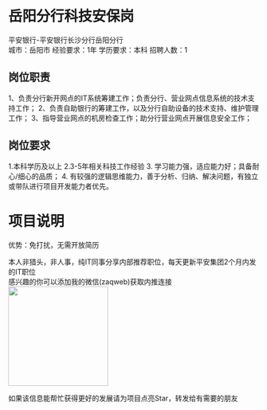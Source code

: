 # 岳阳分行科技安保岗
平安银行-平安银行长沙分行岳阳分行  
城市：岳阳市 经验要求：1年 学历要求：本科  招聘人数：1

## 岗位职责
1、负责分行新开网点的IT系统筹建工作；负责分行、营业网点信息系统的技术支持工作；
 2、负责自助银行的筹建工作，以及分行自助设备的技术支持、维护管理工作； 
 3、指导营业网点的机房检查工作；助分行营业网点开展信息安全工作；

## 岗位要求
1.本科学历及以上
 2.3-5年相关科技工作经验
 3. 学习能力强，适应能力好；具备耐心/细心的品质； 
 4. 有较强的逻辑思维能力，善于分析、归纳、解决问题，有独立或带队进行项目开发能力者优先。

# 项目说明

优势：免打扰，无需开放简历

本人非猎头，非人事，纯IT同事分享内部推荐职位，每天更新平安集团2个月内发的IT职位  
感兴趣的你可以添加我的微信(zaqweb)获取内推连接  
<img src="https://github.com/zaqweb/PA-IT-JOBS/blob/master/WechatICode.jpeg"  height="200" width="200">

如果该信息能帮忙获得更好的发展请为项目点亮Star，转发给有需要的朋友




